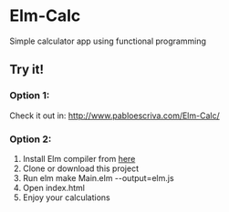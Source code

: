 # Elm-Calc
Simple calculator app using functional programming

## Try it!

### Option 1: 
  Check it out in: http://www.pabloescriva.com/Elm-Calc/

### Option 2:  
1. Install Elm compiler from [here](https://elm-lang.org/)
2. Clone or download this project
3. Run elm make Main.elm --output=elm.js
4. Open index.html
5. Enjoy your calculations
